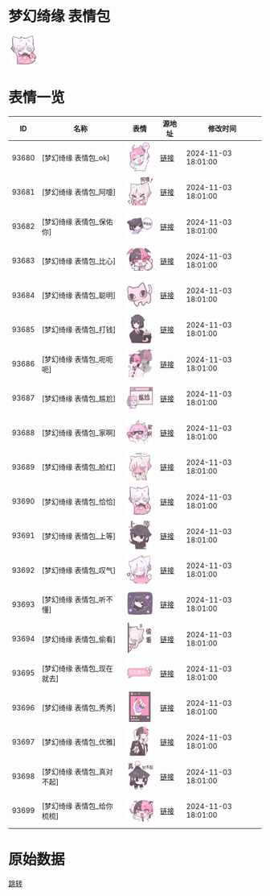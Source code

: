 # 梦幻绮缘 表情包

<img src="./cover.png" height="60" alt="cover" />

# 表情一览

|ID|名称|表情|源地址|修改时间|
|----|----|----|----|----|
|93680|[梦幻绮缘 表情包_ok]|<img src="./pic/093680_%5B梦幻绮缘 表情包_ok%5D.png" height="60" alt="ok"/>|[链接](https://i0.hdslb.com/bfs/garb/69c562c8e6f34f1ad986714b66f303c792c9e97a.png)|2024-11-03 18:01:00|
|93681|[梦幻绮缘 表情包_阿嚏]|<img src="./pic/093681_%5B梦幻绮缘 表情包_阿嚏%5D.png" height="60" alt="阿嚏"/>|[链接](https://i0.hdslb.com/bfs/garb/bf076ce09278491c1d067c93573eb18a60bc25a2.png)|2024-11-03 18:01:00|
|93682|[梦幻绮缘 表情包_保佑你]|<img src="./pic/093682_%5B梦幻绮缘 表情包_保佑你%5D.png" height="60" alt="保佑你"/>|[链接](https://i0.hdslb.com/bfs/garb/ac03fcb2d3b6f0b5849f1b986f7b8e10b4aa43b9.png)|2024-11-03 18:01:00|
|93683|[梦幻绮缘 表情包_比心]|<img src="./pic/093683_%5B梦幻绮缘 表情包_比心%5D.png" height="60" alt="比心"/>|[链接](https://i0.hdslb.com/bfs/garb/cb1b481bf2f5dd19059747b81f0b50f458cea3ef.png)|2024-11-03 18:01:00|
|93684|[梦幻绮缘 表情包_聪明]|<img src="./pic/093684_%5B梦幻绮缘 表情包_聪明%5D.png" height="60" alt="聪明"/>|[链接](https://i0.hdslb.com/bfs/garb/1cf37c8fb0dfdaff7ee1bd0ec57fdf2880a13e79.png)|2024-11-03 18:01:00|
|93685|[梦幻绮缘 表情包_打钱]|<img src="./pic/093685_%5B梦幻绮缘 表情包_打钱%5D.png" height="60" alt="打钱"/>|[链接](https://i0.hdslb.com/bfs/garb/d7a3eff6272f37f3fc25af8dd747228a39bfbf23.png)|2024-11-03 18:01:00|
|93686|[梦幻绮缘 表情包_呃呃呃]|<img src="./pic/093686_%5B梦幻绮缘 表情包_呃呃呃%5D.png" height="60" alt="呃呃呃"/>|[链接](https://i0.hdslb.com/bfs/garb/c9659f482fc91012f76247d744dbb6d085e51f13.png)|2024-11-03 18:01:00|
|93687|[梦幻绮缘 表情包_尴尬]|<img src="./pic/093687_%5B梦幻绮缘 表情包_尴尬%5D.png" height="60" alt="尴尬"/>|[链接](https://i0.hdslb.com/bfs/garb/835c9093e4a48fb5647d16a431d6dbca0a95aec6.png)|2024-11-03 18:01:00|
|93688|[梦幻绮缘 表情包_家啊]|<img src="./pic/093688_%5B梦幻绮缘 表情包_家啊%5D.png" height="60" alt="家啊"/>|[链接](https://i0.hdslb.com/bfs/garb/61bf260e4600ede72a5a64d25acfc576dc00bd7f.png)|2024-11-03 18:01:00|
|93689|[梦幻绮缘 表情包_脸红]|<img src="./pic/093689_%5B梦幻绮缘 表情包_脸红%5D.png" height="60" alt="脸红"/>|[链接](https://i0.hdslb.com/bfs/garb/657a85ba40243c8e8537df19cdc3f608a3a23422.png)|2024-11-03 18:01:00|
|93690|[梦幻绮缘 表情包_恰恰]|<img src="./pic/093690_%5B梦幻绮缘 表情包_恰恰%5D.png" height="60" alt="恰恰"/>|[链接](https://i0.hdslb.com/bfs/garb/6a81ccd7e38a39c683ff09a6344151d9a0ddd4c7.png)|2024-11-03 18:01:00|
|93691|[梦幻绮缘 表情包_上等]|<img src="./pic/093691_%5B梦幻绮缘 表情包_上等%5D.png" height="60" alt="上等"/>|[链接](https://i0.hdslb.com/bfs/garb/b1b893cd80424b638944d3eb78731152dd3cca2c.png)|2024-11-03 18:01:00|
|93692|[梦幻绮缘 表情包_叹气]|<img src="./pic/093692_%5B梦幻绮缘 表情包_叹气%5D.png" height="60" alt="叹气"/>|[链接](https://i0.hdslb.com/bfs/garb/f389ef16b4f23c02c3a7a113dadd7e761283f7f6.png)|2024-11-03 18:01:00|
|93693|[梦幻绮缘 表情包_听不懂]|<img src="./pic/093693_%5B梦幻绮缘 表情包_听不懂%5D.png" height="60" alt="听不懂"/>|[链接](https://i0.hdslb.com/bfs/garb/eb8b1859c0a4f5160f6e6383aaf06e13f6698d1e.png)|2024-11-03 18:01:00|
|93694|[梦幻绮缘 表情包_偷看]|<img src="./pic/093694_%5B梦幻绮缘 表情包_偷看%5D.png" height="60" alt="偷看"/>|[链接](https://i0.hdslb.com/bfs/garb/cacb211c4f6bc1d9a090410c32025555294f0e34.png)|2024-11-03 18:01:00|
|93695|[梦幻绮缘 表情包_现在就去]|<img src="./pic/093695_%5B梦幻绮缘 表情包_现在就去%5D.png" height="60" alt="现在就去"/>|[链接](https://i0.hdslb.com/bfs/garb/3affe22b6bebe180725c0cb69e412a7d2cd97ca8.png)|2024-11-03 18:01:00|
|93696|[梦幻绮缘 表情包_秀秀]|<img src="./pic/093696_%5B梦幻绮缘 表情包_秀秀%5D.png" height="60" alt="秀秀"/>|[链接](https://i0.hdslb.com/bfs/garb/c348b6a4e21fdae6ccb83b66bd66d776c5b5a1df.png)|2024-11-03 18:01:00|
|93697|[梦幻绮缘 表情包_优雅]|<img src="./pic/093697_%5B梦幻绮缘 表情包_优雅%5D.png" height="60" alt="优雅"/>|[链接](https://i0.hdslb.com/bfs/garb/2d3be0a62d6b67185d4e9902d886f71e12bbaff2.png)|2024-11-03 18:01:00|
|93698|[梦幻绮缘 表情包_真对不起]|<img src="./pic/093698_%5B梦幻绮缘 表情包_真对不起%5D.png" height="60" alt="真对不起"/>|[链接](https://i0.hdslb.com/bfs/garb/5fcfb73c95e86342c8b234038b26aff0fb8463b6.png)|2024-11-03 18:01:00|
|93699|[梦幻绮缘 表情包_给你梳梳]|<img src="./pic/093699_%5B梦幻绮缘 表情包_给你梳梳%5D.png" height="60" alt="给你梳梳"/>|[链接](https://i0.hdslb.com/bfs/garb/327d7b8da19491b41f2c03b3516be21b5835a4cc.png)|2024-11-03 18:01:00|

# 原始数据

[跳转](./raw.json)

